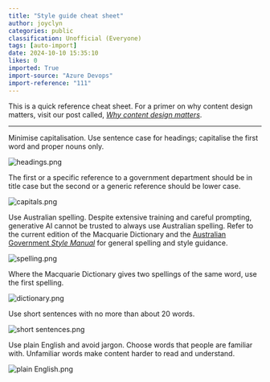 ```yaml
---
title: "Style guide cheat sheet"
author: joyclyn
categories: public
classification: Unofficial (Everyone)
tags: [auto-import]
date: 2024-10-10 15:35:10
likes: 0
imported: True 
import-source: "Azure Devops"
import-reference: "111"
---
```


This is a quick reference cheat sheet. For a primer on why content design matters, visit our post called, *[Why content design matters](https://developer.qed.qld.gov.au/public/Why-content-design-matters/)*.
 
* * *
 
Minimise capitalisation. Use sentence case for headings; capitalise the first word and proper nouns only.
 
![headings.png](/.attachments/headings-e204f324-6e87-4035-8f2c-5f7ae87bcfd8.png)
 
The first or a specific reference to a government department should be in title case but the second or a generic reference should be lower case.
 
![capitals.png](/.attachments/capitals-fbac12ec-6969-46c0-92bc-385bddeb7c80.png)
 
Use Australian spelling. Despite extensive training and careful prompting, generative AI cannot be trusted to always use Australian spelling. Refer to the current edition of the Macquarie Dictionary and the [Australian Government *Style Manual*](https://www.stylemanual.gov.au/) for general spelling and style guidance.
 
![spelling.png](/.attachments/spelling-81817bd2-f687-4bca-9078-c9e50c281a71.png)
 
Where the Macquarie Dictionary gives two spellings of the same word, use the first spelling.
 
![dictionary.png](/.attachments/dictionary-302878a4-3a07-4a6a-921b-9fefec36416c.png)
 
Use short sentences with no more than about 20 words.
 
![short sentences.png](/.attachments/short%20sentences-b8ffbb03-1dc2-4fd2-893d-8ea992c4eb0f.png)
 
Use plain English and avoid jargon. Choose words that people are familiar with. Unfamiliar words make content harder to read and understand.
 
![plain English.png](/.attachments/plain%20English-b139fb8f-575b-4b93-93fc-76d6c7519f1d.png)